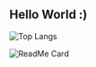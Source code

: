 ## Hello World :)

![Top Langs](https://github-readme-stats.vercel.app/api/top-langs/?username=lebr0nli&layout=compact)

![ReadMe Card](https://github-readme-stats.vercel.app/api/pin/?username=lebr0nli&repo=slader-extension&show_owner=True)
